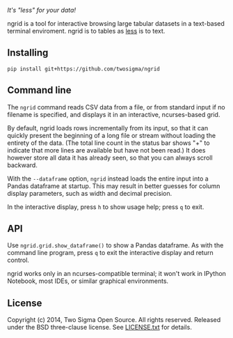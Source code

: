 _It's "less" for your data!_

ngrid is a tool for interactive browsing large tabular datasets in a text-based
terminal enviroment.  ngrid is to tables as
[less](http://en.wikipedia.org/wiki/Less_%28Unix%29) is to text.


## Installing

```
pip install git+https://github.com/twosigma/ngrid
```


## Command line

The `ngrid` command reads CSV data from a file, or from standard input if no
filename is specified, and displays it in an interactive, ncurses-based grid.  

By default, ngrid loads rows incrementally from its input, so that it can
quickly present the beginning of a long file or stream without loading the
entirety of the data.  (The total line count in the status bar shows "+" to
indicate that more lines are available but have not been read.)  It does however
store all data it has already seen, so that you can always scroll backward.

With the `--dataframe` option, `ngrid` instead loads the entire input into a 
Pandas dataframe at startup.  This may result in better guesses for column
display parameters, such as width and decimal precision.

In the interactive display, press `h` to show usage help; press `q` to exit.


## API

Use `ngrid.grid.show_dataframe()` to show a Pandas dataframe.  As with the
command line program, press `q` to exit the interactive display and return
control.

ngrid works only in an ncurses-compatible terminal; it won't work in IPython
Notebook, most IDEs, or similar graphical environments.



## License

Copyright (c) 2014, Two Sigma Open Source.  All rights reserved.  Released under
the BSD three-clause license.  See [LICENSE.txt](LICENSE.txt) for details.

